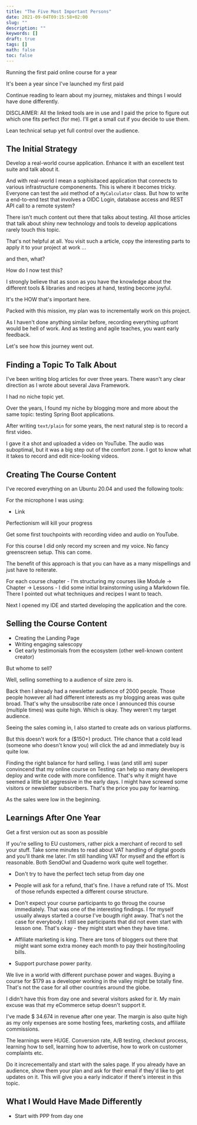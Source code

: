 ```yaml
---
title: "The Five Most Important Persons"
date: 2021-09-04T09:15:58+02:00
slug: ""
description: ""
keywords: []
draft: true
tags: []
math: false
toc: false
---
```


Running the first paid online course for a year

It's been a year since I've launched my first paid 

Continue reading to learn about my journey, mistakes and things I would have done differently.

DISCLAIMER: All the linked tools are in use and I paid the price to figure out which one fits perfect (for me). I'll get a small cut if you decide to use them. 

Lean technical setup yet full control over the audience.

## The Initial Strategy

Develop a real-world course application. Enhance it with an excellent test suite and talk about it.

And with real-world I mean a sophisitaced application that connects to various infrastructure componenents. This is where it becomes tricky. Everyone can test the `add` method of a `MyCalculator` class. But how to write a end-to-end test that involves a OIDC Login, database access and REST API call to a remote system?

There isn't much content out there that talks about testing. All those articles that talk about shiny new technology and tools to develop applications rarely touch this topic.

That's not helpful at all. You visit such a article, copy the interesting parts to apply it to your project at work ...

and then, what?

How do I now test this?

I strongly believe that as soon as you have the knowledge about the different tools & libraries and recipes at hand, testing become joyful.

It's the HOW that's important here.

Packed with this mission, my plan was to incrementally work on this project.

As I haven't done anything similar before, recording everything upfront would be hell of work. And as testing and agile teaches, you want early feedback. 

Let's see how this journey went out.

## Finding a Topic To Talk About

I've been writing blog articles for over three years. There wasn't any clear direction as I wrote about several Java Framework. 

I had no niche topic yet.

Over the years, I found my niche by blogging more and more about the same topic: testing Spring Boot applications.

After writing `text/plain` for some years, the next natural step is to record a first video. 

I gave it a shot and uploaded a video on YouTube. The audio was suboptimal, but it was a big step out of the comfort zone. I got to know what it takes to record and edit nice-looking videos.

## Creating The Course Content

I've recored everything on an Ubuntu 20.04 and used the following tools:

For the microphone I was using:

- Link

Perfectionism will kill your progress

Get some first touchpoints with recording video and audio on YouTube.

For this course I did only record my screen and my voice. No fancy greenscreen setup. This can come.

The benefit of this approach is that you can have as a many mispellings and just have to reiterate.

For each course chapter - I'm structuring my courses like Module -> Chapter -> Lessons - I did some initial brainstorming using a Markdown file. There I pointed out what techniques and recipes I want to teach.

Next I opened my IDE and started developing the application and the core.



## Selling the Course Content


- Creating the Landing Page
- Writing engaging salescopy
- Get early testimonials from the ecosystem (other well-known content creator)


But whome to sell?

Well, selling something to a audience of size zero is.

Back then I already had a newsletter audience of 2000 people. Those people however all had different interests as my blogging areas was quite broad. That's why the unsubscribe rate once I announced this course (multiple times) was quite high. Which is okay. They weren't my target audience.

Seeing the sales coming in, I also started to create ads on various platforms. 

But this doesn't work for a ($150+) product. THe chance that a cold lead (someone who doesn't know you) will click the ad and immediately buy is quite low.

Finding the right balance for hard selling. I was (and still am) super convincend that my online course on Testing can help so many developers deploy and write code with more confidence. That's why it might have seemed a little bit aggressive in the early days. I might have screwed some visitors or newsletter subscribers. That's the price you pay for learning. 

As the sales were low in the beginning.

## Learnings After One Year

Get a first version out as soon as possible

If you're selling to EU customers, rather pick a merchant of record to sell your stuff. Take some minutes to read about VAT handling of digital goods and you'll thank me later. I'm still handling VAT for myself and the effort is reasonable. Both SendOwl and Quaderno work quite well together.

- Don't try to have the perfect tech setup from day one

- People will ask for a refund, that's fine. I have a refund rate of 1%. Most of those refunds expected a different course structure. 

- Don't expect your course participants to go throug the course immediately. That was one of the interesting findings. I for myself usually always started a course I've bougth right away. That's not the case for everybody. I still see participants that did not even start with lesson one. That's okay - they might start when they have time.

- Affiliate marketing is king. There are tons of bloggers out there that might want some extra money each month to pay their hosting/tooling bills. 

- Support purchase power parity.

We live in a world with different purchase power and wages. Buying a course for $179 as a developer working in the valley might be totally fine. That's not the case for all other countries around the globe.

I didn't have this from day one and several visitors asked for it. My main excuse was that my eCommerce setup doesn't support it. 

I've made $ 34.674 in revenue after one year. The margin is also quite high as my only expenses are some hosting fees, marketing costs, and affiliate commissions.

The learnings were HUGE. Conversion rate, A/B testing, checkout process, learning how to sell, learning how to advertise, how to work on customer complaints etc.

Do it increcementally and start with the sales page. If you already have an audience, show them your plan and ask for their email if they'd like to get updates on it. This will give you a early indicator if there's interest in this topic.

## What I Would Have Made Differently

- Start with PPP from day one
